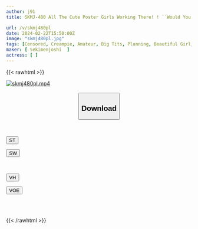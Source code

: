 ```yaml
---
author: j91
title: SKMJ-480 All The Cute Poster Girls Working There! ! ``Would You Mind Brushing Me Off While You're At Work!?'' During A Break, I Was Listening To My Virgin Boy's Troubles, And My Maternal Instincts Were Tickled, And My Vagina Started To Swell, Making Me Blush (^^;) ``I Guess It's Okay If I'm The First One...'' Miracle Development Ww Virgin Graduation During Work Namahame Continuous Creampie Sex SP

url: /v/skmj480pl
date: 2024-02-22T15:50:00Z
image: "skmj480pl.jpg"
tags: [Censored, Creampie, Amateur, Big Tits, Planning, Beautiful Girl, Cowgirl, Slut, Various Professions, Nampa, Slender, Virgin Man	]
maker: [ Sekimenjoshi  ]
actress: [ ]
---
```



{{< rawhtml >}}

<div class="video" data-videoid="26gokpqvgzuZZ18">
    <a href="javascript:;">
        <img src="/v/skmj480pl/skmj480pl.jpg" width="WIDTH" height="HEIGHT" alt="skmj480pl.mp4" loading="lazy">
    </a>
</div>

<script type="text/javascript" src="https://j91.asia/asset/on-demand-st.js"></script>

<br>
  <link rel="stylesheet" href="https://j91.asia/asset/bs5.css">
  
  <center>
  <button class="btn btn-primary" type="button" data-bs-toggle="collapse" data-bs-target=".multi-collapse" aria-expanded="false" aria-controls="multiCollapseExample1 multiCollapseExample2"><h2>Download</h2></button></center>
</p>
<div class="row">
  <div class="col">
    <div class="collapse multi-collapse" id="multiCollapseExample1">
      <div class="card card-body">
	      	      <br>
<div class="buttons">  
<p><a href="https://streamtape.to/v/26gokpqvgzuZZ18" target="_blank"><button class="btn-hover color-3"><i class="fa fa-download"></i> ST</button></a></p>
<p><a href="https://cdnwish.com/blunhibd85ii" target="_blank"><button class="btn-hover color-2"><i class="fa fa-download"></i> SW</button></a></p></div>
    </div>
  </div>
</div>
  <div class="col">
    <div class="collapse multi-collapse" id="multiCollapseExample2">
      <div class="card card-body">
	      <br>
<div class="buttons">
<p><a href="https://vidhidepro.com/f/er0w46xpqplp"><button class="btn-hover color-9"><i class="fa fa-download"></i> VH</button></a></p>
<p><a href="https://voe.sx/8tksldrztrq0"><button class="btn-hover color-8"><i class="fa fa-download"></i> VOE</button></a></p></div>
<br><br>
      </div>
    </div>
  </div>
</div>

{{< /rawhtml >}}